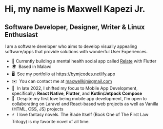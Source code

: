 <!-- <a href="https://www.github.com/MaxwellKJr" target="_blank" rel="noreferrer"><img src="https://img.shields.io/github/followers/MaxwellKJr?logo=github&style=for-the-badge&color=ec4899&labelColor=1c1917" /></a> -->

Hi, my name is Maxwell Kapezi Jr.
==========================================================================================================================================
Software Developer, Designer, Writer & Linux Enthusiast
----------------------------------------
I am a software developer who aims to develop visually appealing software/apps that provide solutions with wonderful User Experiences.
* 🎯 Currently building a mental health social app called [Relate](github.com/MaxwellKJr/relate_social) with Flutter
* 🌍  Based in Malawi
* 🖥️  See my portfolio at https://bymjcodes.netlify.app
* ✉️  You can contact me at [maxwellkjr@gmail.com](mailto:maxwellkjr@gmail.com)
* 🧠  In late 2022, I shifted my focus to Mobile App Development, specifically: **React Native**, **Flutter**, and **Kotlin/Jetpack Compose**
* 🤝  Despite my first love being mobile app development, I'm open to collaborating on Laravel and React-based web projects as well as Vanilla (HTML, CSS, JS) projects
* ⚡  I love fantasy novels. The Blade Itself (Book One of The First Law Trilogy) is my favorite novel of all time.

<!-- <b>My GitHub Stats</b>

<a href="http://www.github.com/MaxwellKJr"><img src="https://github-readme-stats.vercel.app/api?username=MaxwellKJr&show_icons=true&hide=&count_private=true&title_color=ec4899&text_color=ffffff&icon_color=ec4899&bg_color=1c1917&hide_border=true&show_icons=true" alt="MaxwellKJr's GitHub stats" /></a> -->

<!-- <a href="http://www.github.com/MaxwellKJr"><img src="https://github-readme-streak-stats.herokuapp.com/?user=MaxwellKJr&stroke=ffffff&background=1c1917&ring=ec4899&fire=ec4899&currStreakNum=ffffff&currStreakLabel=ec4899&sideNums=ffffff&sideLabels=ffffff&dates=ffffff&hide_border=true" /></a> -->

<!-- <a href="https://github.com/MaxwellKJr" align="left"><img src="https://github-readme-stats.vercel.app/api/top-langs/?username=MaxwellKJr&langs_count=10&title_color=ec4899&text_color=ffffff&icon_color=ec4899&bg_color=1c1917&hide_border=true&locale=en&custom_title=Top%20%Languages" alt="Top Languages" /></a> -->
